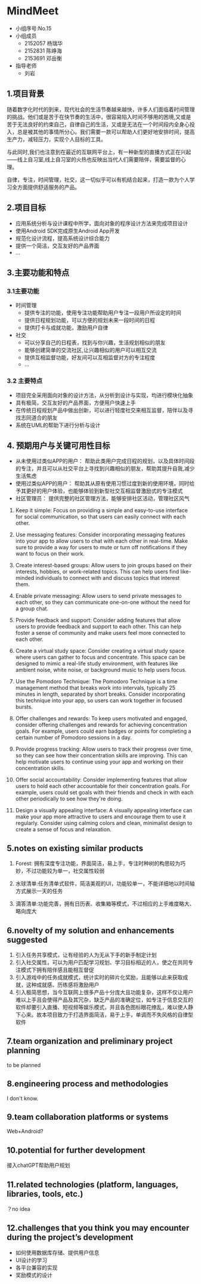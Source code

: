 # MindMeet

- 小组序号:No.15
- 小组成员
  - 2152057 杨瑞华
  - 2152831 陈峥海
  - 2153691 邓岳衡
- 指导老师
  - 刘岩

## 1.项目背景

​		随着数字化时代的到来，现代社会的生活节奏越来越快，许多人们面临着时间管理的挑战。他们或是苦于在快节奏的生活中，很容易陷入时间不够用的困境,又或是苦于无法良好的约束自己，自律自己的生活，又或是无法在一个时间段内全身心投入，总是被其他的事情所分心。我们需要一款可以帮助人们更好地安排时间，提高生产力，减轻压力，实现个人目标的工具。

​		与此同时,我们也注意到在最近的互联网平台上，有一种新型的直播方式正在兴起——线上自习室,线上自习室的火热也反映出当代人们需要陪伴，需要监督的心理。

​		自律，专注，时间管理，社交，这一切似乎可以有机结合起来，打造一款为个人学习全方面提供舒适服务的产品。

## 2.项目目标

- 应用系统分析与设计课程中所学，面向对象的程序设计方法来完成项目设计
- 使用Android SDK完成原生Android App开发
- 规范化设计流程，提高系统设计综合能力
- 提供一个简洁，交互友好的产品界面
- ...

## 3.主要功能和特点

### 3.1主要功能

- 时间管理
  - 提供专注的功能，使用专注功能帮助用户专注一段用户所设定的时间
  - 提供日程规划功能，可以方便的规划未来一段时间的日程
  - 提供打卡与成就功能，激励用户自律
- 社交
  - 可以分享自己的日程表，找到与你兴趣，生活规划相似的朋友
  - 能够创建简单的交流社区,让兴趣相似的用户可以相互交流
  - 提供互相监督功能，好友间可以互相监督对方的专注程度
  - ...  

### 3.2 主要特点

- 项目完全采用面向对象的设计方法，从分析到设计与实现，均进行模块化抽象
- 具有极简，交互友好的产品界面，方便用户快速上手
- 在传统日程规划产品中做出创新，可以进行轻度社交来相互监督，陪伴以及寻找志同道合的朋友
- 系统在UML的帮助下进行分析与设计

## 4. 预期用户与关键可用性目标

- 从未使用过类似APP的用户：
  帮助此类用户完成日程的规划，以及具体时间段的专注，并且可以从社交平台上寻找到兴趣相似的朋友，帮助其提升自我,减少生活焦虑
- 使用过类似APP的用户：
  帮助其从原有使用习惯过度到新的使用环境，同时给予其更好的用户体验，也能够体验到新型社交互相监督激励式的专注模式
- 社区管理员：
  提供完整的社区管理方法，能够安排社区活动，管理社区风气

1. Keep it simple: Focus on providing a simple and easy-to-use interface for social communication, so that users can easily connect with each other.

2. Use messaging features: Consider incorporating messaging features into your app to allow users to chat with each other in real-time. Make sure to provide a way for users to mute or turn off notifications if they want to focus on their work.

3. Create interest-based groups: Allow users to join groups based on their interests, hobbies, or work-related topics. This can help users find like-minded individuals to connect with and discuss topics that interest them.

4. Enable private messaging: Allow users to send private messages to each other, so they can communicate one-on-one without the need for a group chat.

5. Provide feedback and support: Consider adding features that allow users to provide feedback and support to each other. This can help foster a sense of community and make users feel more connected to each other.

6. Create a virtual study space: Consider creating a virtual study space where users can gather to focus and concentrate. This space can be designed to mimic a real-life study environment, with features like ambient noise, white noise, or background music to help users focus.

7. Use the Pomodoro Technique: The Pomodoro Technique is a time management method that breaks work into intervals, typically 25 minutes in length, separated by short breaks. Consider incorporating this technique into your app, so users can work together in focused bursts.

8.  Offer challenges and rewards: To keep users motivated and engaged, consider offering challenges and rewards for achieving concentration goals. For example, users could earn badges or points for completing a certain number of Pomodoro sessions in a day.

9.  Provide progress tracking: Allow users to track their progress over time, so they can see how their concentration skills are improving. This can help motivate users to continue using your app and working on their concentration skills.

10. Offer social accountability: Consider implementing features that allow users to hold each other accountable for their concentration goals. For example, users could set goals with their friends and check in with each other periodically to see how they're doing.

11. Design a visually appealing interface: A visually appealing interface can make your app more attractive to users and encourage them to use it regularly. Consider using calming colors and clean, minimalist design to create a sense of focus and relaxation.

## 5.notes on existing similar products

1. Forest: 拥有深度专注功能，界面简洁，易上手，专注时种树的构思较为巧妙，不过功能较为单一，社交属性较弱

2. 水球清单:任务清单式软件，简洁美观的UI，功能较单一，不能详细地以时间轴方式展示一天的任务

3. 滴答清单:功能完善，拥有日历表、收集箱等模式，不过相应的上手难度略大、略向庞大

## 6.novelty of my solution and enhancements suggested 

1. 引入任务共享模式，让有经验的人为无从下手的新手制定计划
2. 引入社交属性，可以为用户匹配学习规划、学习目标相近的人，使之在共同专注模式下拥有陪伴感且能相互督促
3. 引入游戏中的任务成就模式，统计实时的碎片化奖励，且能够以此来获取成就，这种成就感、历练感将激励用户
4. 引入极简思想，当今互联网上很多产品十分庞大且功能复杂，这样不仅让用户难以上手且会使得产品及其冗杂，缺乏产品的准确定位，如专注于信息交互的软件却要引入直播、短视频等娱乐模式，并且各色图标眼花缭乱，难以使人静下心来。故本项目致力于打造界面简洁，易于上手，单调而不失风格的自律型软件

## 7.team organization and preliminary project planning

to be planned

## 8.engineering process and methodologies

I don't know.

## 9.team collaboration platforms or systems

Web+Android?

## 10.potential for further development

接入chatGPT帮助用户规划

## 11.related technologies (platform, languages, libraries, tools, etc.)

？no idea

## 12.challenges that you think you may encounter during the project’s development

+ 如何使用数据库存储、提供用户信息
+ UI设计的学习
+ 各平台兼容的实现
+ 奖励模式的设计
